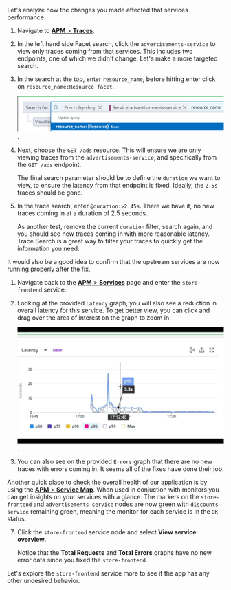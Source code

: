 Let's analyze how the changes you made affected that services performance.

1. Navigate to <a href="https://app.datadoghq.com/apm/traces?query=%40_top_level%3A1%20%20env%3Aruby-shop&cols=core_service%2Ccore_resource_name%2Clog_duration%2Clog_http.method%2Clog_http.status_code&env=ruby-shopquery%3D%40_top_level%3A1%20&historicalData=false&messageDisplay=inline&sort=desc&streamTraces=true&start=1642092518176&end=1642093418176&paused=false" target="_datadog">**APM** > **Traces**</a>. 

2. In the left hand side Facet search, click the `advertisements-service` to view only traces coming from that services. This includes two endpoints, one of which we didn't change. Let's make a more targeted search.

3. In the search at the top, enter `resource_name`, before hitting enter click on `resource_name:Resource facet`. <p> ![Resource](fixappv3/assets/resource_name.png).

4. Next, choose the `GET /ads` resource. This will ensure we are only viewing traces from the `advertisements-service`, and specifically from the `GET /ads` endpoint. <p> The final search parameter should be to define the `duration` we want to view, to ensure the latency from that endpoint is fixed. Ideally, the `2.5s` traces should be gone.

5. In the trace search, enter `@duration:>2.45s`. There we have it, no new traces coming in at a duration of 2.5 seconds. <p> As another test, remove the current `duration` filter, search again, and you should see new traces coming in with more reasonable latency. Trace Search is a great way to filter your traces to quickly get the information you need.

It would also be a good idea to confirm that the upstream services are now running properly after the fix.

1. Navigate back to the <a href="https://app.datadoghq.com/apm/services?env=ruby-shop" target="_datadog">**APM** > **Services**</a> page and enter the `store-frontend` service. 

1. Looking at the provided `Latency` graph, you will also see a reduction in overall latency for this service. To get better view, you can click and drag over the area of interest on the graph to zoom in. <p> ![Latency Fix](fixappv3/assets/fixed-latency-zoom.gif).

1. You can also see on the provided `Errors` graph that there are no new traces with errors coming in. It seems all of the fixes have done their job.

Another quick place to check the overall health of our application is by using the <a href="https://app.datadoghq.com/apm/map" target="_datadog">**APM** > **Service Map**</a>. When used in conjuction with monitors you can get insights on your services with a glance. The markers on the `store-frontend` and `advertisements-service` nodes are now green with `discounts-service` remaining green, meaning the monitor for each service is in the `OK` status.

7. Click the `store-frontend` service node and select **View service overview**. <p> Notice that the **Total Requests** and **Total Errors** graphs have no new error data since you fixed the `store-frontend`.

Let's explore the `store-frontend` service more to see if the app has any other undesired behavior.